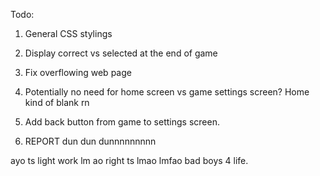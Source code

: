 Todo:

1. General CSS stylings
2. Display correct vs selected at the end of game
4. Fix overflowing web page
5. Potentially no need for home screen vs game settings screen? Home kind of blank rn
6. Add back button from game to settings screen.

7. REPORT dun dun dunnnnnnnnn


ayo ts light work lm ao right ts lmao lmfao bad boys 4 life.